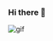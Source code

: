 ### Hi there 👋

![gif](https://github.githubassets.com/images/mona-whisper.gif)

<!-- ![genie beanie](https://i.imgur.com/myAHVLP.jpg) -->


<!--
**jsmithdev/jsmithdev** is a ✨ _special_ ✨ repository because its `README.md` (this file) appears on your GitHub profile.

Here are some ideas to get you started:

- 🔭 I’m currently working on ...
- 🌱 I’m currently learning ...
- 👯 I’m looking to collaborate on ...
- 🤔 I’m looking for help with ...
- 💬 Ask me about ...
- 📫 How to reach me: ...
- 😄 Pronouns: ...
- ⚡ Fun fact: ...
-->
